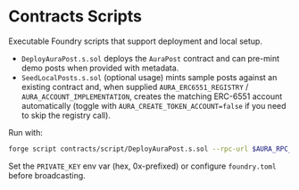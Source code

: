 # Contracts Scripts

Executable Foundry scripts that support deployment and local setup.

- `DeployAuraPost.s.sol` deploys the `AuraPost` contract and can pre-mint demo posts when provided with metadata.
- `SeedLocalPosts.s.sol` (optional usage) mints sample posts against an existing contract and, when supplied `AURA_ERC6551_REGISTRY` / `AURA_ACCOUNT_IMPLEMENTATION`, creates the matching ERC-6551 account automatically (toggle with `AURA_CREATE_TOKEN_ACCOUNT=false` if you need to skip the registry call).

Run with:

```bash
forge script contracts/script/DeployAuraPost.s.sol --rpc-url $AURA_RPC_URL --broadcast
```

Set the `PRIVATE_KEY` env var (hex, 0x-prefixed) or configure `foundry.toml` before broadcasting.
